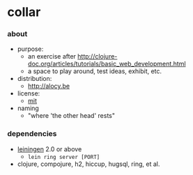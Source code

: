 # collar

[home]: http://alocy.be
[license]: https://raw.githubusercontent.com/agarick/collar/master/LICENSE

### about

- purpose:
    - an exercise after http://clojure-doc.org/articles/tutorials/basic_web_development.html
    - a space to play around, test ideas, exhibit, etc.
- distribution:
    - http://alocy.be
- license:
    - [mit][license]
- naming
    - "where 'the other head' rests"

### dependencies

- [leiningen](https://github.com/technomancy/leiningen) 2.0 or above
    - `lein ring server [PORT]`
- clojure, compojure, h2, hiccup, hugsql, ring, et al.
